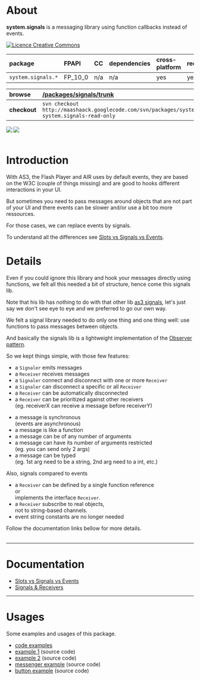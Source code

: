 # About #

**system.signals** is a messaging library using function callbacks instead of events.

<a href='http://creativecommons.org/licenses/by-sa/3.0/'><img src='http://i.creativecommons.org/l/by-sa/2.0/uk/88x31.png' alt='Licence Creative Commons' /></a>



| **package** | **FPAPI** | **CC** | **dependencies** | **cross-platform** | **redtamarin** |
|:------------|:----------|:-------|:-----------------|:-------------------|:---------------|
| `system.signals.*` | FP\_10\_0 | n/a | n/a | yes | yes |

| **browse** | [/packages/signals/trunk](http://code.google.com/p/maashaack/source/browse/#svn%2Fpackages%2Fsystem_signals%2Ftrunk) |
|:-----------|:---------------------------------------------------------------------------------------------------------------------|
| **checkout** | `svn checkout http://maashaack.googlecode.com/svn/packages/system_signals/trunk system.signals-read-only` |

<a href='http://maashaack.googlecode.com/svn/libs/trunk/swc/packages/system.signals.swc'><img src='http://maashaack.googlecode.com/svn/gfx/swc.png' align='left' /></a>
<a href='http://maashaack.googlecode.com/svn/libs/trunk/abc/packages/system.signals.abc'><img src='http://maashaack.googlecode.com/svn/gfx/abc.png' align='left' /></a>

<br />
<br />

# Introduction #

With AS3, the Flash Player and AIR uses by default events,
they are based on the W3C (couple of things missing) and are good
to hooks different interactions in your UI.

But sometimes you need to pass messages around objects
that are not part of your UI and there events can be slower
and/or use a bit too more ressources.

For those cases, we can replace events by signals.

To understand all the differences see [Slots vs Signals vs Events](SlotsVsSignalsVsEvents.md).

# Details #

Even if you could ignore this library and hook your messages directly using functions,
we felt all this needed a bit of structure, hence come this signals lib.

Note that his lib has nothing to do with that other lib [as3 signals](https://github.com/robertpenner/as3-signals/),
let's just say we don't see eye to eye and we preferred to go our own way.

We felt a signal library needed to do only one thing and one thing well: use functions to pass messages between objects.

And basically the signals lib is a lightweight implementation of the [Observer pattern](http://en.wikipedia.org/wiki/Observer_pattern).

So we kept things simple, with those few features:
  * a `Signaler` emits messages
  * a `Receiver` receives messages
  * a `Signaler` connect and disconnect with one or more `Receiver`
  * a `Signaler` can disconnect a specific or all `Receiver`
  * a `Receiver` can be automatically disconnected
  * a `Receiver` can be prioritized against other receivers<br>(eg. receiverX can receive a message before receiverY)<br>
<ul><li>a message is synchronous<br>(events are asynchronous)<br>
</li><li>a message is like a function<br>
</li><li>a message can be of any number of arguments<br>
</li><li>a message can have its number of arguments restricted<br>(eg. you can send only 2 args)<br>
</li><li>a message can be typed<br>(eg. 1st arg need to be a string, 2nd arg need to a int, etc.)</li></ul>

Also, signals compared to events<br>
<ul><li>a <code>Receiver</code> can be defined by a single function reference<br>or<br>implements the interface <code>Receiver</code>.<br>
</li><li>a <code>Receiver</code> subscribe to real objects,<br>not to string-based channels.<br>
</li><li>event string constants are no longer needed</li></ul>

Follow the documentation links bellow for more details.<br>
<br>
<hr />
<h1>Documentation</h1>

<ul><li><a href='SlotsVsSignalsVsEvents.md'>Slots vs Signals vs Events</a>
</li><li><a href='SignalersAndReceivers.md'>Signals &amp; Receivers</a></li></ul>

<hr />

<h1>Usages</h1>

Some examples and usages of this package.<br>
<ul><li><a href='http://code.google.com/p/maashaack/source/browse/#svn%2Fpackages%2Fsystem_signals%2Ftrunk%2Fexamples'>code examples</a>
</li><li><a href='http://maashaack.googlecode.com/svn/packages/system_signals/trunk/examples/system/signals/examples/Signal01Example.as'>example 1</a> (source code)<br>
</li><li><a href='http://maashaack.googlecode.com/svn/packages/system_signals/trunk/examples/system/signals/examples/Signal02Example.as'>example 2</a> (source code)<br>
</li><li><a href='http://maashaack.googlecode.com/svn/packages/system_signals/trunk/examples/system/signals/examples/MessengerExample.as'>messenger example</a> (source code)<br>
</li><li><a href='http://maashaack.googlecode.com/svn/packages/system_signals/trunk/examples/system/signals/examples/SignalButtonExample.as'>button example</a> (source code)